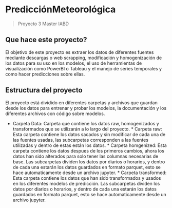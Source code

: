# PredicciónMeteorológica
> Proyecto 3 Master IABD

## Que hace este proyecto?
El objetivo de este proyecto es extraer los datos de diferentes fuentes mediante descargas o web scrapping, modificación y homogenización de los datos para su uso en los modelos, el uso de herramientas de visualización como PowerBI o Tableau y el manejo de series temporales y como hacer predicciones sobre ellas. 

## Estructura del proyecto
El proyecto está dividido en diferentes carpetas y archivos que guardan desde los datos para entrenar y probar los modelos, la documentación y los diferentes archivos con código sobre modelos.  
- Carpeta Data:
    Carpeta que contiene los datos raw, homogenizados y transformados que se utilizarán a lo largo del proyecto.
      * Carpeta raw:
          Esta carpeta contiene los datos sacados y sin modificar de cada una de las fuentes usadas, las subcarpetas corresponden a las fuentes utilizadas y dentro de estas están los datos.
      * Carpeta homgenized:
          Esta carpeta contiene los datos despues de los primeros cambios, ahora los datos han sido alterados para solo tener las columnas necesarias de base.
          Las subcarpetas dividen los datos por diarios o horarios, y dentro de cada una estarán los datos guardados en formato parquet, esto se hace automaticamente desde un archivo jupyter.
      * Carpeta transformed:
          Esta carpeta contiene los datos que han sido transformados y usados en los diferentes modelos de predicción.
          Las subcarpetas dividen los datos por diarios o horarios, y dentro de cada una estarán los datos guardados en formato parquet, esto se hace automaticamente desde un archivo jupyter. 
